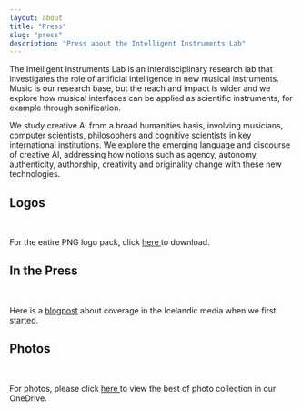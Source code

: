```yaml
---
layout: about
title: "Press"
slug: "press"
description: "Press about the Intelligent Instruments Lab"
---
```



The Intelligent Instruments Lab is an interdisciplinary research lab that investigates the role of artificial intelligence in new musical instruments. Music is our research base, but the reach and impact is wider and we explore how musical interfaces can be applied as scientific instruments, for example through sonification.

We study creative AI from a broad humanities basis, involving musicians, computer scientists, philosophers and cognitive scientists in key international institutions. We explore the emerging language and discourse of creative AI, addressing how notions such as agency, autonomy, authenticity, authorship, creativity and originality change with these new technologies.

## Logos
<br>

For the entire PNG logo pack, click <a href="http://users.sussex.ac.uk/~thm21/thor/iil/iil_logos.zip" target="_blank"> here </a> to download.


## In the Press
<br>

Here is a <a href="https://iil.is/news/icelandic-news" target="_blank">blogpost</a> about coverage in the Icelandic media when we first started. 


## Photos
<br>

For photos, please click <a href="https://listahaskoliislands-my.sharepoint.com/:f:/g/personal/thor_magnusson_lhi_is/Eo7hKp4DCTtDn7aEZ88W_z4BVAe16xEW9u9NBLzwz44y5w?e=cYIMDs" target="_blank">  here </a> to view the best of photo collection in our OneDrive.
